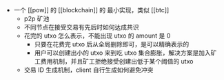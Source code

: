 - 一个 [[pow]] 的 [[blockchain]] 的 最小实现，类似 [[btc]]
	- p2p 矿池
	- 不同节点在接受交易有先后时如何达成共识
	- 花完的 utxo 怎么表示，不能出现 utxo 的 amount 是 0
		- 只要在花费完 utxo 后从全局删除即可，是可以精确表示的
		- 用户可以创建出小的 utxo 来到吃 utxo 集合膨胀，解决方案是加入矿工费用机制，并且矿工拒绝接受创建出低于某个阈值的 utxo
	- 交易 ID 生成机制，client 自行生成如何避免冲突